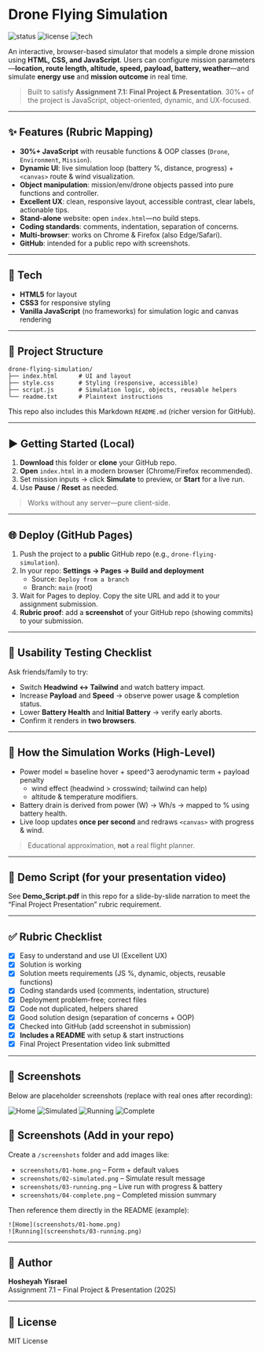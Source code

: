 # Drone Flying Simulation

![status](https://img.shields.io/badge/status-ready-brightgreen)
![license](https://img.shields.io/badge/license-MIT-blue)
![tech](https://img.shields.io/badge/stack-HTML%2FCSS%2FJavaScript-orange)

An interactive, browser-based simulator that models a simple drone mission using **HTML, CSS, and JavaScript**. Users can configure mission parameters—**location, route length, altitude, speed, payload, battery, weather**—and simulate **energy use** and **mission outcome** in real time.

> Built to satisfy **Assignment 7.1: Final Project & Presentation**. 30%+ of the project is JavaScript, object-oriented, dynamic, and UX-focused.

---

## ✨ Features (Rubric Mapping)

- **30%+ JavaScript** with reusable functions & OOP classes (`Drone`, `Environment`, `Mission`).
- **Dynamic UI**: live simulation loop (battery %, distance, progress) + `<canvas>` route & wind visualization.
- **Object manipulation**: mission/env/drone objects passed into pure functions and controller.
- **Excellent UX**: clean, responsive layout, accessible contrast, clear labels, actionable tips.
- **Stand-alone** website: open `index.html`—no build steps.
- **Coding standards**: comments, indentation, separation of concerns.
- **Multi-browser**: works on Chrome & Firefox (also Edge/Safari).
- **GitHub**: intended for a public repo with screenshots.

---

## 🔧 Tech

- **HTML5** for layout
- **CSS3** for responsive styling
- **Vanilla JavaScript** (no frameworks) for simulation logic and canvas rendering

---

## 📂 Project Structure

```
drone-flying-simulation/
├── index.html      # UI and layout
├── style.css       # Styling (responsive, accessible)
├── script.js       # Simulation logic, objects, reusable helpers
└── readme.txt      # Plaintext instructions
```

This repo also includes this Markdown `README.md` (richer version for GitHub).

---

## ▶️ Getting Started (Local)

1. **Download** this folder or **clone** your GitHub repo.
2. **Open** `index.html` in a modern browser (Chrome/Firefox recommended).
3. Set mission inputs → click **Simulate** to preview, or **Start** for a live run.
4. Use **Pause** / **Reset** as needed.

> Works without any server—pure client-side.

---

## 🌐 Deploy (GitHub Pages)

1. Push the project to a **public** GitHub repo (e.g., `drone-flying-simulation`).  
2. In your repo: **Settings → Pages → Build and deployment**  
   - Source: `Deploy from a branch`  
   - Branch: `main` (root)  
3. Wait for Pages to deploy. Copy the site URL and add it to your assignment submission.
4. **Rubric proof**: add a **screenshot** of your GitHub repo (showing commits) to your submission.

---

## 🧪 Usability Testing Checklist

Ask friends/family to try:
- Switch **Headwind ↔ Tailwind** and watch battery impact.
- Increase **Payload** and **Speed** → observe power usage & completion status.
- Lower **Battery Health** and **Initial Battery** → verify early aborts.
- Confirm it renders in **two browsers**.

---

## 🧠 How the Simulation Works (High-Level)

- Power model ≈ baseline hover + speed^3 aerodynamic term + payload penalty  
  + wind effect (headwind > crosswind; tailwind can help)  
  + altitude & temperature modifiers.
- Battery drain is derived from power (W) → Wh/s → mapped to % using battery health.
- Live loop updates **once per second** and redraws `<canvas>` with progress & wind.

> Educational approximation, **not** a real flight planner.

---

## 🧭 Demo Script (for your presentation video)

See **Demo_Script.pdf** in this repo for a slide-by-slide narration to meet the “Final Project Presentation” rubric requirement.

---

## ✅ Rubric Checklist

- [x] Easy to understand and use UI (Excellent UX)
- [x] Solution is working
- [x] Solution meets requirements (JS %, dynamic, objects, reusable functions)
- [x] Coding standards used (comments, indentation, structure)
- [x] Deployment problem-free; correct files
- [x] Code not duplicated, helpers shared
- [x] Good solution design (separation of concerns + OOP)
- [x] Checked into GitHub (add screenshot in submission)
- [x] **Includes a README** with setup & start instructions
- [x] Final Project Presentation video link submitted

---

## 📸 Screenshots

Below are placeholder screenshots (replace with real ones after recording):

![Home](screenshots/01-home.png)
![Simulated](screenshots/02-simulated.png)
![Running](screenshots/03-running.png)
![Complete](screenshots/04-complete.png)

## 📸 Screenshots (Add in your repo)

Create a `/screenshots` folder and add images like:
- `screenshots/01-home.png` – Form + default values
- `screenshots/02-simulated.png` – Simulate result message
- `screenshots/03-running.png` – Live run with progress & battery
- `screenshots/04-complete.png` – Completed mission summary

Then reference them directly in the README (example):

```
![Home](screenshots/01-home.png)
![Running](screenshots/03-running.png)
```

---

## 👤 Author

**Hosheyah Yisrael**  
Assignment 7.1 – Final Project & Presentation (2025)

---

## 📝 License

MIT License

